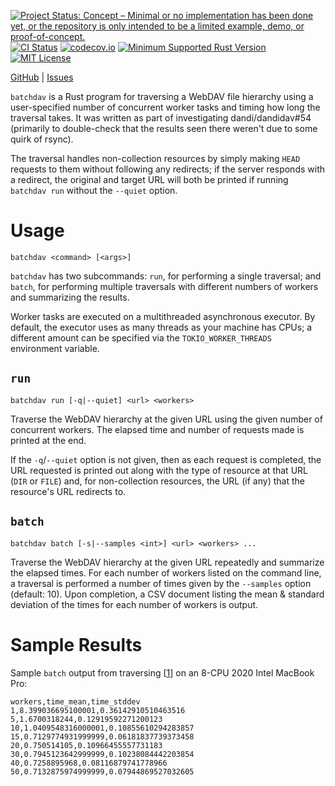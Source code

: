 [![Project Status: Concept – Minimal or no implementation has been done yet, or the repository is only intended to be a limited example, demo, or proof-of-concept.](https://www.repostatus.org/badges/latest/concept.svg)](https://www.repostatus.org/#concept)
[![CI Status](https://github.com/jwodder/batchdav/actions/workflows/test.yml/badge.svg)](https://github.com/jwodder/batchdav/actions/workflows/test.yml)
[![codecov.io](https://codecov.io/gh/jwodder/batchdav/branch/main/graph/badge.svg)](https://codecov.io/gh/jwodder/batchdav)
[![Minimum Supported Rust Version](https://img.shields.io/badge/MSRV-1.74-orange)](https://www.rust-lang.org)
[![MIT License](https://img.shields.io/github/license/jwodder/batchdav.svg)](https://opensource.org/licenses/MIT)

[GitHub](https://github.com/jwodder/batchdav) | [Issues](https://github.com/jwodder/batchdav/issues)

`batchdav` is a Rust program for traversing a WebDAV file hierarchy using a
user-specified number of concurrent worker tasks and timing how long the
traversal takes.  It was written as part of investigating dandi/dandidav#54
(primarily to double-check that the results seen there weren't due to some
quirk of rsync).

The traversal handles non-collection resources by simply making `HEAD` requests
to them without following any redirects; if the server responds with a
redirect, the original and target URL will both be printed if running `batchdav
run` without the `--quiet` option.


Usage
=====

    batchdav <command> [<args>]

`batchdav` has two subcommands: `run`, for performing a single traversal; and
`batch`, for performing multiple traversals with different numbers of workers
and summarizing the results.

Worker tasks are executed on a multithreaded asynchronous executor.  By
default, the executor uses as many threads as your machine has CPUs; a
different amount can be specified via the `TOKIO_WORKER_THREADS` environment
variable.

`run`
-----

    batchdav run [-q|--quiet] <url> <workers>

Traverse the WebDAV hierarchy at the given URL using the given number of
concurrent workers.  The elapsed time and number of requests made is printed at
the end.

If the `-q`/`--quiet` option is not given, then as each request is completed,
the URL requested is printed out along with the type of resource at that URL
(`DIR` or `FILE`) and, for non-collection resources, the URL (if any) that the
resource's URL redirects to.

`batch`
-------

    batchdav batch [-s|--samples <int>] <url> <workers> ...

Traverse the WebDAV hierarchy at the given URL repeatedly and summarize the
elapsed times.  For each number of workers listed on the command line, a
traversal is performed a number of times given by the `--samples` option
(default: 10).  Upon completion, a CSV document listing the mean & standard
deviation of the times for each number of workers is output.


Sample Results
==============

Sample `batch` output from traversing [[1][1]] on an 8-CPU 2020 Intel MacBook
Pro:

```csv
workers,time_mean,time_stddev
1,8.399036695100001,0.36142910510463516
5,1.6700318244,0.12919592271200123
10,1.0409548316000001,0.10855610294283857
15,0.7129774931999999,0.06181837739373458
20,0.750514105,0.10966455557731183
30,0.7945123642999999,0.10238084442203854
40,0.7258895968,0.08116879741778966
50,0.7132875974999999,0.07944869527032605
```

[1]: https://webdav.dandiarchive.org/zarrs/0d5/b9b/0d5b9be5-e626-4f6a-96da-b6b602954899/0395d0a3767524377b58da3945b3c063-48379--27115470.zarr/0/0/0/0/0/
